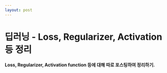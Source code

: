 ```yaml
---
layout: post
---
```


# 딥러닝 - Loss, Regularizer, Activation 등 정리

**Loss, Regularizer, Activation function 등에 대해 따로 포스팅하여 정리하기.**

